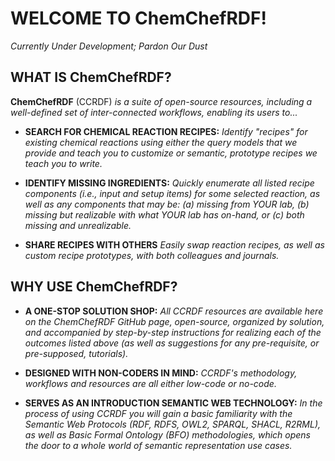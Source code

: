 # WELCOME TO ChemChefRDF!

*Currently Under Development; Pardon Our Dust*

## WHAT IS ChemChefRDF?

**ChemChefRDF** (CCRDF) *is a suite of open-source resources, including a well-defined set of inter-connected workflows, enabling its users to...*

+ **SEARCH FOR CHEMICAL REACTION RECIPES:** *Identify "recipes" for existing chemical reactions using either the query models that we provide and teach you to customize or semantic, prototype recipes we teach you to write.*

+ **IDENTIFY MISSING INGREDIENTS:** *Quickly enumerate all listed recipe components (i.e., input and setup items) for some selected reaction, as well as any components that may be: (a) missing from YOUR lab, (b) missing but realizable with what YOUR lab has on-hand, or (c) both missing and unrealizable.*

+ **SHARE RECIPES WITH OTHERS** *Easily swap reaction recipes, as well as custom recipe prototypes, with both colleagues and journals.*

## WHY USE ChemChefRDF?

+ **A ONE-STOP SOLUTION SHOP:** *All CCRDF resources are available here on the ChemChefRDF GitHub page, open-source, organized by solution, and accompanied by step-by-step instructions for realizing each of the outcomes listed above (as well as suggestions for any pre-requisite, or pre-supposed, tutorials).*

+ **DESIGNED WITH NON-CODERS IN MIND:** *CCRDF's methodology, workflows and resources are all either low-code or no-code.*

+ **SERVES AS AN INTRODUCTION SEMANTIC WEB TECHNOLOGY:** *In the process of using CCRDF you will gain a basic familiarity with the Semantic Web Protocols (RDF, RDFS, OWL2, SPARQL, SHACL, R2RML), as well as Basic Formal Ontology (BFO) methodologies, which opens the door to a whole world of semantic representation use cases.*
